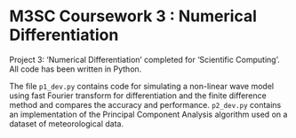 # M3SC Coursework 3 : Numerical Differentiation

Project 3: ‘Numerical Differentiation’ completed for ‘Scientific Computing’. All code has been written in Python.

The file `p1_dev.py` contains code for simulating a non-linear wave model using fast Fourier transform for differentiation and the finite difference method and compares the accuracy and performance. `p2_dev.py` contains an implementation of the Principal Component Analysis algorithm used on a dataset of meteorological data. 
